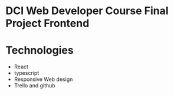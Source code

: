 # DCI Web Developer Course Final Project Frontend

# Technologies

- React
- typescript
- Responsive Web design
- Trello and github
